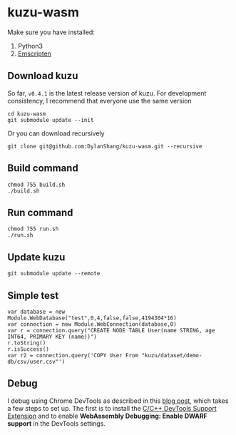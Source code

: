 # kuzu-wasm

Make sure you have installed:
1. Python3
2. [Emscripten](https://emscripten.org/docs/getting_started/downloads.html)

## Download kuzu
So far, `v0.4.1` is the latest release version of kuzu. 
For development consistency, I recommend that everyone use the same version
```
cd kuzu-wasm
git submodule update --init
```
Or you can download recursively
```
git clone git@github.com:DylanShang/kuzu-wasm.git --recursive
```

## Build command
```
chmod 755 build.sh
./build.sh
```
## Run command
```
chmod 755 run.sh
./run.sh
```
## Update kuzu
```
git submodule update --remote
```

## Simple test 
```
var database = new Module.WebDatabase("test",0,4,false,false,4194304*16)
var connection = new Module.WebConnection(database,0)
var r = connection.query("CREATE NODE TABLE User(name STRING, age INT64, PRIMARY KEY (name))")
r.toString()
r.isSuccess()
var r2 = connection.query('COPY User From "kuzu/dataset/demo-db/csv/user.csv"')
```

## Debug
I debug using Chrome DevTools as described in this [blog post](https://developer.chrome.com/blog/wasm-debugging-2020/), which takes a few steps to set up. The first is to install the [C/C++ DevTools Support Extension](https://chrome.google.com/webstore/detail/cc%20%20-devtools-support-dwa/pdcpmagijalfljmkmjngeonclgbbannb) and to enable **WebAssembly Debugging: Enable DWARF support** in the DevTools settings.